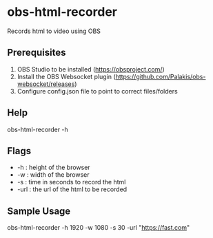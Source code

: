 # obs-html-recorder
Records html to video using OBS

## Prerequisites
1. OBS Studio to be installed (https://obsproject.com/)
2. Install the OBS Websocket plugin (https://github.com/Palakis/obs-websocket/releases)
3. Configure config.json file to point to correct files/folders

## Help
obs-html-recorder -h

## Flags
* -h : height of the browser
* -w : width of the browser
* -s : time in seconds to record the html
* -url : the url of the html to be recorded

## Sample Usage
obs-html-recorder -h 1920 -w 1080 -s 30 -url "https://fast.com"
